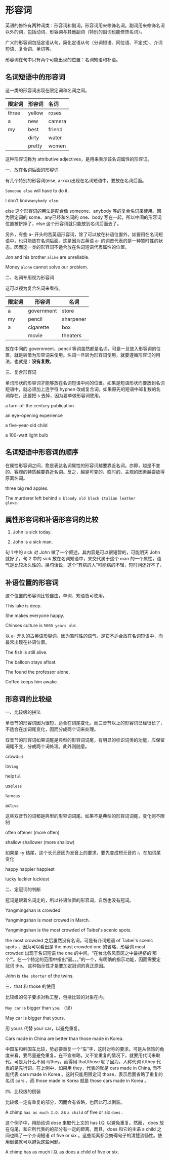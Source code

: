 # 形容词

 英语的修饰有两种词类：形容词和副词。形容词用来修饰名词。副词用来修饰名词以外的词，包括动词、形容词与其他副词（特别的副词也能修饰名词）。

广义的形容词包括定语从句，简化定语从句（分词短语、同位语、不定式）、介词短语、复合词、单词等。

形容词在句中只有两个可能出现的位置：名词短语和补语。



## 名词短语中的形容词

这一类的形容词出现在限定词和名词之间。

| 限定词 | 形容词 | 名词   |
| :----- | :----- | :----- |
| three  | yellow | roses  |
| a      | new    | camera |
| my     | best   | friend |
|        | dirty  | water  |
|        | pretty | women  |

这种形容词称为 attributive adjectives，是用来表示该名词属性的形容词。



一、放在名词后面的形容词

有几个特别的形容词(else, a-xxx)出现在名词短语中，要放在名词后面。

<code>Someone else</code> will have to do it.

I don't know<code>anybody else</code>.

else 这个形容词的用法是配合像 someone、anybody 等的复合名词来使用。因为限定词的 some、any已经和名词的 one、body 写在一起，所以中间的形容词位置被挤掉了，else 这个形容词就只能放到名词后面去了。

另外，有些 a- 开头的苦英语形容词，除了可以放在补语位置外，如要用在名词短语中，也只能放在名词后面。这是因为古英语 a- 的词首代表的是一种暂时性的状态。因而这一类的形容词不适合放在名词短语代表属性的位置。

Jon and his brother `alike` are unreliable.

Money `alone` cannot solve our problem.



二、名词专用视为形容词

这可以视为复合名词来看待。

| 限定词 | 形容词     | 名词      |
| ------ | ---------- | --------- |
| a      | government | store     |
| my     | pencil     | sharpener |
| a      | cigarette  | box       |
|        | movie      | theaters  |

放在中间的 government、pencil 等词虽然都是名词，可是一旦放入形容词的位置，就是转借为形容词来使用。名词一旦转为形容词使用，就要遵循形容词的用法，也就是：**没有复数**。



三、复合形容词

单词形状的形容词才能够放在名词短语中间的位置。如果是短语形状而要放到名词短语中，就必须加上连字符 hyphen 改成复合词。如果原先的短语中邮复数的名词存在，还要把 s 去掉，因为要单做形容词使用。

a turn-of-the century publication

an eye-opening experience

a five-year-old child

a 100-watt light bulb



## 名词短语中形容词的顺序

在属性形容词之间，愈是表达名词属性的形容词越要靠近名词。亦即，越是不变的、客观的特质越要靠近名词。反之，越是可变的、临时的、主观的因素越要放得原离名词。

three big red apples.

The murderer left behind <code>a bloody old black Italian leather glove.</code>



## 属性形容词和补语形容词的比较

1. John is sick today.

2. John is a sick man.

句 1 中的 sick  对 John 做了一个叙述，其内容是可以很短暂的，可能明天 John 就好了。句 2 中的 sick 放在名词短语中，来交代属于这个 man 的一个属性，语气是比较永久性的。换句话说，这个“有病的人”可能病的不轻，短时间还好不了。



## 补语位置的形容词

这个位置的形容词比较自由，单词、短语皆可使用。

This lake is deep.

She makes everyone happy.

Chinses culture is `5000 years old`.



以 a- 开头的古英语形容词，因为暂时性的语气，是它不适合放在名词短语中，而最常出现在补语位置。

The fish is still alive.

The balloon stays afloat.

The found the professor alone.

Coffee keeps him awake.



## 形容词的比较级

一、比较级的拼法

单音节的形容词因为很短，适合在词尾变化。而三音节以上的形容词已经很长了，不适合在加词尾变化，因而分成两个词来处理。

双音节的形容词如果词尾是典型的形容词词尾，有明显的标识词类的功能，应保留词尾不变，分成两个词处理。此外则随意。

crowd`ed`

lov`ing`

help`ful`

use`less`

fam`ous`

act`ive`

这些双音节的词都是典型的形容词词尾。如果不是典型的形容词词尾，变化则不限制

often oftener (more often)

shallow shallower (more shallow)

如果是 -y 结尾，这个长元音因为发音上的要求，要先变成短元音的 i，在加词尾变化

happy happier happiest

lucky luckier luckiest



二、定冠词的判断

冠词是跟着名词走的，所以补语位置的形容词，自然也没有冠词。

Yangmingshan is crowded.

Yangmingshan is most crowed in March.

Yangmingshan is the most crowded of Taibei's scenic spots.

the most crowded 之后虽然没有名词，可是有介词短语 of Taibei's scenic spots ，因为可以看出是 the most crowded one 的省略，形容词 most crowded 出现于名词短语 the one 的中间。“在台北各风景区之中最拥挤的‘那个’”。在一个特定的范围中指出“最。。。”的一个，有明确的指示功能，因而需要定冠词 the。 这种指示性才是要加定冠词的真正原因。

John is `the shorter` of the twins.



三、that 和 those 的使用

比较级的句子要求对称工整，包括比较的对象在内。

`May car` is bigger than `you`. （误）

May car is bigger that yours.

用 yours 代替 your car，以避免重复。

Cars made in China are better than those made in Korea.

中国车和韩国车比较，势必要重复一个“车”字，这时对称的要求。可是从修饰的角度来看，要尽量避免重复。在不宜省略，又不宜重复的情况下，就要用代词来取代。可是为什么不用 it/they，而得用 that/those 呢？因为，人称代词 it/they 代表的是先行词。在上例中，如果用 they，代表的就是 cars made in China, 而不能代表 cars made in Korea 。这时只能用限定词 those，表示后面省略了重复的名词 cars 。而 those made in Korea 就是 those cars made in Korea 。



四、比较级的倒装

比较级一定有重复的部分，因而会有省略，也因此可以倒装。

A chimp `has as much I.Q.` as `a child` of five or six `does` .

这个例子中，用助动词 dose 来取代上文的 has I.Q. 以避免重复。然而， does 放在句尾，和它所代表的的部分有一定的距离。而且，does 和它的主语 a child 之间也隔了一个介词短语 of five or six 。这些距离都会妨碍句子的清楚流畅性。使用倒装就可以避免这些问题。

A chimp has as much I.Q. as does a child of five or six.
